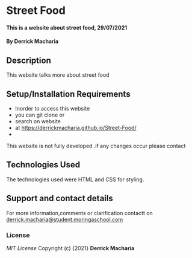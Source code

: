 # Street Food
#### This is a website about street food, 29/07/2021
#### By **Derrick Macharia**
## Description
This website talks more about street food
## Setup/Installation Requirements
* Inorder to access this website 
* you can git clone or
* search on website
* at https://derrickmacharia.github.io/Street-Food/
* 
This website is not fully developed .if any changes occur please contact
## Technologies Used
The technologies used were HTML and CSS for styling.
## Support and contact details
For more information,comments or clarification contactt on derrick.macharia@student.moringaschool.com
### License
*MIT License*
Copyright (c) {2021} **Derrick Macharia**
  